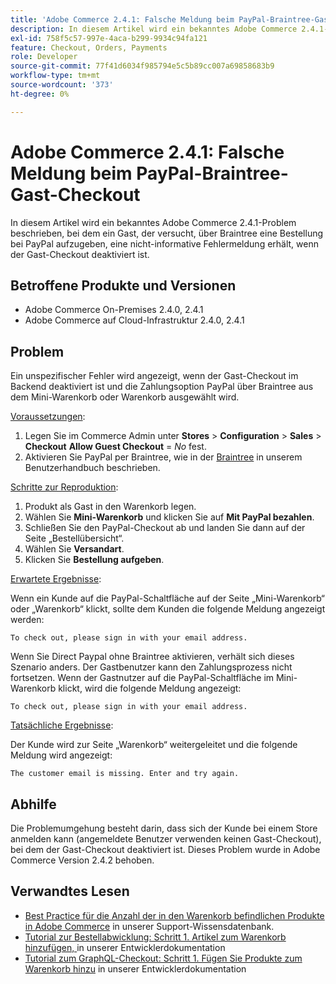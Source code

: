 ```yaml
---
title: 'Adobe Commerce 2.4.1: Falsche Meldung beim PayPal-Braintree-Gast-Checkout'
description: In diesem Artikel wird ein bekanntes Adobe Commerce 2.4.1-Problem beschrieben, bei dem ein Gast, der versucht, über Braintree eine Bestellung bei PayPal aufzugeben, eine nicht-informative Fehlermeldung erhält, wenn der Gast-Checkout deaktiviert ist.
exl-id: 758f5c57-997e-4aca-b299-9934c94fa121
feature: Checkout, Orders, Payments
role: Developer
source-git-commit: 77f41d6034f985794e5c5b89cc007a69858683b9
workflow-type: tm+mt
source-wordcount: '373'
ht-degree: 0%

---
```


# Adobe Commerce 2.4.1: Falsche Meldung beim PayPal-Braintree-Gast-Checkout

In diesem Artikel wird ein bekanntes Adobe Commerce 2.4.1-Problem beschrieben, bei dem ein Gast, der versucht, über Braintree eine Bestellung bei PayPal aufzugeben, eine nicht-informative Fehlermeldung erhält, wenn der Gast-Checkout deaktiviert ist.

## Betroffene Produkte und Versionen

* Adobe Commerce On-Premises 2.4.0, 2.4.1
* Adobe Commerce auf Cloud-Infrastruktur 2.4.0, 2.4.1

## Problem

Ein unspezifischer Fehler wird angezeigt, wenn der Gast-Checkout im Backend deaktiviert ist und die Zahlungsoption PayPal über Braintree aus dem Mini-Warenkorb oder Warenkorb ausgewählt wird.

<u>Voraussetzungen</u>:

1. Legen Sie im Commerce Admin unter **Stores** > **Configuration** > **Sales** > **Checkout** **Allow Guest Checkout** = *No* fest.
1. Aktivieren Sie PayPal per Braintree, wie in der [Braintree](https://experienceleague.adobe.com/de/docs/commerce-admin/stores-sales/payments/braintree?) in unserem Benutzerhandbuch beschrieben.

<u>Schritte zur Reproduktion</u>:

1. Produkt als Gast in den Warenkorb legen.
1. Wählen Sie **Mini-Warenkorb** und klicken Sie auf **Mit PayPal bezahlen**.
1. Schließen Sie den PayPal-Checkout ab und landen Sie dann auf der Seite „Bestellübersicht“.
1. Wählen Sie **Versandart**.
1. Klicken Sie **Bestellung aufgeben**.

<u>Erwartete Ergebnisse</u>:

Wenn ein Kunde auf die PayPal-Schaltfläche auf der Seite „Mini-Warenkorb“ oder „Warenkorb“ klickt, sollte dem Kunden die folgende Meldung angezeigt werden:

<pre><code class="language-bash">To check out, please sign in with your email address.</code></pre>

Wenn Sie Direct Paypal ohne Braintree aktivieren, verhält sich dieses Szenario anders. Der Gastbenutzer kann den Zahlungsprozess nicht fortsetzen. Wenn der Gastnutzer auf die PayPal-Schaltfläche im Mini-Warenkorb klickt, wird die folgende Meldung angezeigt:

<pre><code class="language-bash">To check out, please sign in with your email address.</code></pre>

<u>Tatsächliche Ergebnisse</u>:

Der Kunde wird zur Seite „Warenkorb“ weitergeleitet und die folgende Meldung wird angezeigt:

<pre><code class="language-bash">The customer email is missing. Enter and try again.</code></pre>

## Abhilfe

Die Problemumgehung besteht darin, dass sich der Kunde bei einem Store anmelden kann (angemeldete Benutzer verwenden keinen Gast-Checkout), bei dem der Gast-Checkout deaktiviert ist. Dieses Problem wurde in Adobe Commerce Version 2.4.2 behoben.

## Verwandtes Lesen

* [Best Practice für die Anzahl der in den Warenkorb befindlichen Produkte in Adobe Commerce](https://support.magento.com/hc/en-us/articles/360048550332) in unserer Support-Wissensdatenbank.
* [Tutorial zur Bestellabwicklung: Schritt 1. Artikel zum Warenkorb hinzufügen, &#x200B;](https://developer.adobe.com/commerce/webapi/rest/tutorials/orders/order-add-items/) in unserer Entwicklerdokumentation
* [Tutorial zum GraphQL-Checkout: Schritt 1. Fügen Sie Produkte zum Warenkorb hinzu](https://developer.adobe.com/commerce/webapi/graphql/tutorials/checkout/add-product-to-cart/) in unserer Entwicklerdokumentation
